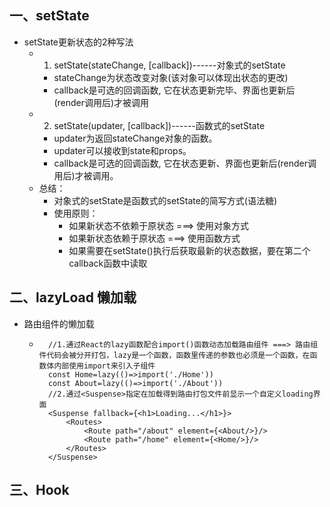 ## 一、setState
* setState更新状态的2种写法
    * 1. setState(stateChange, [callback])------对象式的setState
        * stateChange为状态改变对象(该对象可以体现出状态的更改)
        * callback是可选的回调函数, 它在状态更新完毕、界面也更新后(render调用后)才被调用
    * 2. setState(updater, [callback])------函数式的setState
        * updater为返回stateChange对象的函数。
        * updater可以接收到state和props。
        * callback是可选的回调函数, 它在状态更新、界面也更新后(render调用后)才被调用。
    * 总结：
        * 对象式的setState是函数式的setState的简写方式(语法糖)
        * 使用原则：
            * 如果新状态不依赖于原状态 ===> 使用对象方式
            * 如果新状态依赖于原状态 ===> 使用函数方式
            * 如果需要在setState()执行后获取最新的状态数据，要在第二个callback函数中读取
            
## 二、lazyLoad 懒加载
* 路由组件的懒加载
    * ```
        //1.通过React的lazy函数配合import()函数动态加载路由组件 ===> 路由组件代码会被分开打包，lazy是一个函数，函数里传递的参数也必须是一个函数，在函数体内部使用import来引入子组件
        const Home=lazy(()=>import('./Home'))
        const About=lazy(()=>import('./About'))
        //2.通过<Suspense>指定在加载得到路由打包文件前显示一个自定义loading界面
        <Suspense fallback={<h1>Loading...</h1>}>
            <Routes>
                <Route path="/about" element={<About/>}/>
                <Route path="/home" element={<Home/>}/>
            </Routes>
        </Suspense>

      ```

## 三、Hook